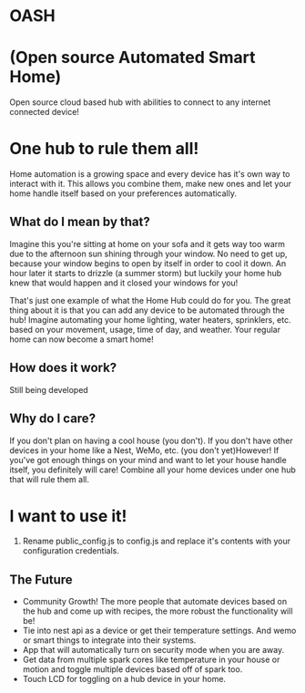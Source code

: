 # OASH
# (Open source Automated Smart Home)
Open source cloud based hub with abilities to connect to any internet connected device!

# One hub to rule them all!
Home automation is a growing space and every device has it's own way to interact with it. This allows you combine them, make new ones and let your home handle itself based on your preferences automatically.

## What do I mean by that?
Imagine this you're sitting at home on your sofa and it gets way too warm due to the afternoon sun shining through your window. No need to get up, because your window begins to open by itself in order to cool it down. An hour later it starts to drizzle (a summer storm) but luckily your home hub knew that would happen and it closed your windows for you!

That's just one example of what the Home Hub could do for you. The great thing about it is that you can add any device to be automated through the hub! Imagine automating your home lighting, water heaters, sprinklers, etc. based on your movement, usage, time of day, and weather. Your regular home can now become a smart home!

## How does it work?
Still being developed

## Why do I care?
If you don't plan on having a cool house (you don't). If you don't have other devices in your home like a Nest, WeMo, etc. (you don't yet)However! If you've got enough things on your mind and want to let your house handle itself, you definitely will care! Combine all your home devices under one hub that will rule them all.

# I want to use it!
1. Rename public_config.js to config.js and replace it's contents with your configuration credentials.

## The Future
* Community Growth! The more people that automate devices based on the hub and come up with recipes, the more robust the functionality will be!
* Tie into nest api as a device or get their temperature settings. And wemo or smart things to integrate into their systems.
* App that will automatically turn on security mode when you are away.
* Get data from multiple spark cores like temperature in your house or motion and toggle multiple devices based off of spark too.
* Touch LCD for toggling on a hub device in your home.